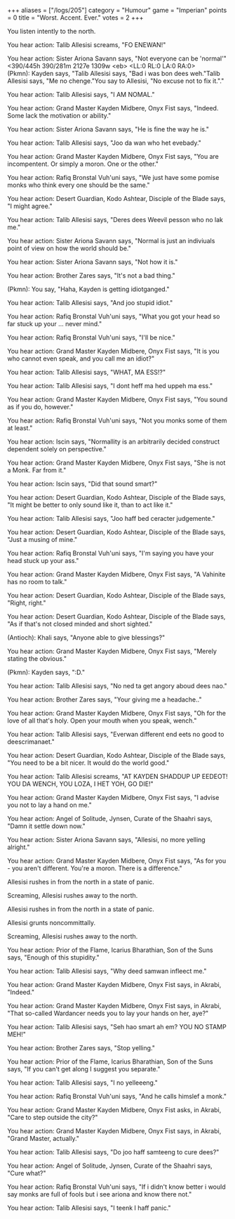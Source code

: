 +++
aliases = ["/logs/205"]
category = "Humour"
game = "Imperian"
points = 0
title = "Worst. Accent. Ever."
votes = 2
+++

You listen intently to the north.

You hear action: Talib Allesisi screams, "FO ENEWAN!"

You hear action: Sister Ariona Savann says, "Not everyone can be 'normal'"
&lt;390/445h 390/281m 2127e 1309w &lt;eb&gt;            &lt;LL:0 RL:0 LA:0 RA:0&gt;  
(Pkmn): Kayden says, "Talib Allesisi says, "Bad i was bon dees weh."Talib 
Allesisi says, "Me no chenge."You say to Allesisi, "No excuse not to fix it."."

You hear action: Talib Allesisi says, "I AM NOMAL."

You hear action: Grand Master Kayden Midbere, Onyx Fist says, "Indeed. Some 
lack the motivation or ability."

You hear action: Sister Ariona Savann says, "He is fine the way he is."

You hear action: Talib Allesisi says, "Joo da wan who het evebady."

You hear action: Grand Master Kayden Midbere, Onyx Fist says, "You are 
incompentent. Or simply a moron. One or the other."

You hear action: Rafiq Bronstal Vuh'uni says, "We just have some pomise monks 
who think every one should be the same."

You hear action: Desert Guardian, Kodo Ashtear, Disciple of the Blade says, "I 
might agree."

You hear action: Talib Allesisi says, "Deres dees Weevil pesson who no lak me."

You hear action: Sister Ariona Savann says, "Normal is just an indiviuals point
of view on how the world should be."

You hear action: Sister Ariona Savann says, "Not how it is."

You hear action: Brother Zares says, "It's not a bad thing."


(Pkmn): You say, "Haha, Kayden is getting idiotganged."

You hear action: Talib Allesisi says, "And joo stupid idiot."

You hear action: Rafiq Bronstal Vuh'uni says, "What you got your head so far 
stuck up your ... never mind."

You hear action: Rafiq Bronstal Vuh'uni says, "I'll be nice."

You hear action: Grand Master Kayden Midbere, Onyx Fist says, "It is you who 
cannot even speak, and you call me an idiot?"

You hear action: Talib Allesisi says, "WHAT, MA ESS!?"

You hear action: Talib Allesisi says, "I dont heff ma hed uppeh ma ess."

You hear action: Grand Master Kayden Midbere, Onyx Fist says, "You sound as if 
you do, however."

You hear action: Rafiq Bronstal Vuh'uni says, "Not you monks some of them at 
least."

You hear action: Iscin says, "Normallity is an arbitrarily decided construct 
dependent solely on perspective."


You hear action: Grand Master Kayden Midbere, Onyx Fist says, "She is not a 
Monk. Far from it."

You hear action: Iscin says, "Did that sound smart?"

You hear action: Desert Guardian, Kodo Ashtear, Disciple of the Blade says, "It
might be better to only sound like it, than to act like it."

You hear action: Talib Allesisi says, "Joo haff bed ceracter judgemente."

You hear action: Desert Guardian, Kodo Ashtear, Disciple of the Blade says, 
"Just a musing of mine."

You hear action: Rafiq Bronstal Vuh'uni says, "I'm saying you have your head 
stuck up your ass."

You hear action: Grand Master Kayden Midbere, Onyx Fist says, "A Vahinite has 
no room to talk."

You hear action: Desert Guardian, Kodo Ashtear, Disciple of the Blade says, 
"Right, right."

You hear action: Desert Guardian, Kodo Ashtear, Disciple of the Blade says, "As
if that's not closed minded and short sighted."

(Antioch): Khali says, "Anyone able to give blessings?"

You hear action: Grand Master Kayden Midbere, Onyx Fist says, "Merely stating 
the obvious."

(Pkmn): Kayden says, ":D."

You hear action: Talib Allesisi says, "No ned ta get angory aboud dees nao."

You hear action: Brother Zares says, "Your giving me a headache.."

You hear action: Grand Master Kayden Midbere, Onyx Fist says, "Oh for the love 
of all that's holy. Open your mouth when you speak, wench."

You hear action: Talib Allesisi says, "Everwan different end eets no good to 
deescrimanaet."

You hear action: Desert Guardian, Kodo Ashtear, Disciple of the Blade says, 
"You need to be a bit nicer. It would do the world good."

You hear action: Talib Allesisi screams, "AT KAYDEN SHADDUP UP EEDEOT! YOU DA 
WENCH, YOU LOZA, I HET YOH, GO DIE!"

You hear action: Grand Master Kayden Midbere, Onyx Fist says, "I advise you not
to lay a hand on me."

You hear action: Angel of Solitude, Jynsen, Curate of the Shaahri says, "Damn 
it settle down now."

You hear action: Sister Ariona Savann says, "Allesisi, no more yelling 
alright."

You hear action: Grand Master Kayden Midbere, Onyx Fist says, "As for you - you
aren't different. You're a moron. There is a difference."

Allesisi rushes in from the north in a state of panic.

Screaming, Allesisi rushes away to the north.

Allesisi rushes in from the north in a state of panic.

Allesisi grunts noncommittally.

Screaming, Allesisi rushes away to the north.

You hear action: Prior of the Flame, Icarius Bharathian, Son of the Suns says, 
"Enough of this stupidity."

You hear action: Talib Allesisi says, "Why deed samwan infleect me."

You hear action: Grand Master Kayden Midbere, Onyx Fist says, in Akrabi, 
"Indeed."

You hear action: Grand Master Kayden Midbere, Onyx Fist says, in Akrabi, "That 
so-called Wardancer needs you to lay your hands on her, aye?"

You hear action: Talib Allesisi says, "Seh hao smart ah em? YOU NO STAMP MEH!"

You hear action: Brother Zares says, "Stop yelling."

You hear action: Prior of the Flame, Icarius Bharathian, Son of the Suns says, 
"If you can't get along I suggest you separate."

You hear action: Talib Allesisi says, "I no yelleeeng."

You hear action: Rafiq Bronstal Vuh'uni says, "And he calls himslef a monk."

You hear action: Grand Master Kayden Midbere, Onyx Fist asks, in Akrabi, "Care 
to step outside the city?"

You hear action: Grand Master Kayden Midbere, Onyx Fist says, in Akrabi, "Grand
Master, actually."

You hear action: Talib Allesisi says, "Do joo haff samteeng to cure dees?"

You hear action: Angel of Solitude, Jynsen, Curate of the Shaahri says, "Cure 
what?"

You hear action: Rafiq Bronstal Vuh'uni says, "If i didn't know better i would 
say monks are full of fools but i see ariona and know there not."

You hear action: Talib Allesisi says, "I teenk I haff panic."
